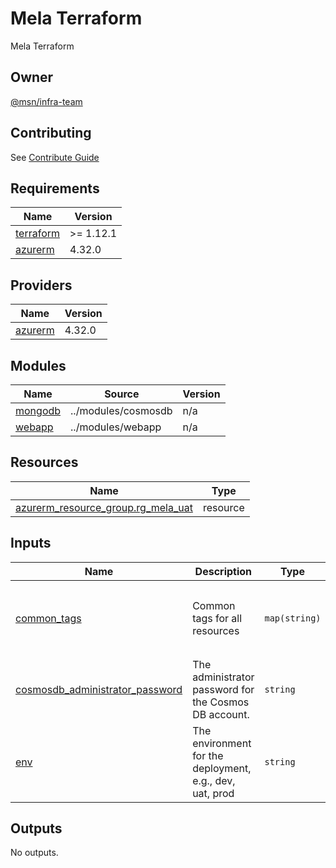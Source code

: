 # Mela Terraform

Mela Terraform

## Owner

[@msn/infra-team](CODEOWNERS)

## Contributing

See [Contribute Guide](/CONTRIBUTING.md)

<!-- BEGIN_TF_DOCS -->
## Requirements

| Name | Version |
|------|---------|
| <a name="requirement_terraform"></a> [terraform](#requirement\_terraform) | >= 1.12.1 |
| <a name="requirement_azurerm"></a> [azurerm](#requirement\_azurerm) | 4.32.0 |

## Providers

| Name | Version |
|------|---------|
| <a name="provider_azurerm"></a> [azurerm](#provider\_azurerm) | 4.32.0 |

## Modules

| Name | Source | Version |
|------|--------|---------|
| <a name="module_mongodb"></a> [mongodb](#module\_mongodb) | ../modules/cosmosdb | n/a |
| <a name="module_webapp"></a> [webapp](#module\_webapp) | ../modules/webapp | n/a |

## Resources

| Name | Type |
|------|------|
| [azurerm_resource_group.rg_mela_uat](https://registry.terraform.io/providers/hashicorp/azurerm/4.32.0/docs/resources/resource_group) | resource |

## Inputs

| Name | Description | Type | Default | Required |
|------|-------------|------|---------|:--------:|
| <a name="input_common_tags"></a> [common\_tags](#input\_common\_tags) | Common tags for all resources | `map(string)` | <pre>{<br/>  "app_name": "mela",<br/>  "app_owner": "mela-team",<br/>  "created_by": "tient"<br/>}</pre> | no |
| <a name="input_cosmosdb_administrator_password"></a> [cosmosdb\_administrator\_password](#input\_cosmosdb\_administrator\_password) | The administrator password for the Cosmos DB account. | `string` | n/a | yes |
| <a name="input_env"></a> [env](#input\_env) | The environment for the deployment, e.g., dev, uat, prod | `string` | n/a | yes |

## Outputs

No outputs.
<!-- END_TF_DOCS -->

